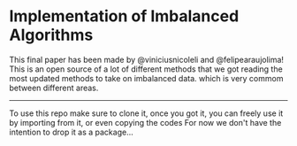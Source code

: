 # Implementation of Imbalanced Algorithms

This final paper has been made by @viniciusnicoleli and @felipearaujolima! 
This is an open source of a lot of different methods that we got reading the most updated methods to take on imbalanced data.
which is very commom between different areas.
______________________________________________________________________________________________________________________________

To use this repo make sure to clone it, once you got it, you can freely use it by importing from it, or even copying the codes 
For now we don't have the intention to drop it as a package...
